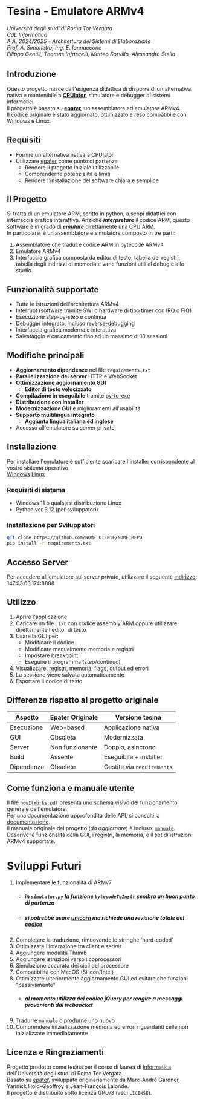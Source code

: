 # Tesina - Emulatore ARMv4
###### _Università degli studi di Roma Tor Vergata<br>CdL Informatica<br>A.A. 2024/2025 - Architettura dei Sistemi di Elaborazione<br> Prof. A. Simonetta, Ing. E. Iannaccone<br>Filippo Gentili, Thomas Infascelli, Matteo Sorvillo, Alessandro Stella_
## Introduzione

Questo progetto nasce dall'esigenza didattica di disporre di un'alternativa nativa e mantenibile a [**CPUlator**](https://cpulator.01xz.net/), simulatore e debugger di sistemi informatici.<br>
Il progetto è basato su [**epater**](https://github.com/mgard/epater), un assemblatore ed emulatore ARMv4.<br>
Il codice originale è stato aggiornato, ottimizzato e reso compatibile con Windows e Linux.


## Requisiti
- Fornire un'alternativa nativa a CPUlator
- Utilizzare [epater](https://github.com/mgard/epater) come punto di partenza
   * Rendere il progetto iniziale utilizzabile
   * Comprenderne potenzialità e limiti
   * Rendere l'installazione del software chiara e semplice



## Il Progetto

Si tratta di un emulatore ARM, scritto in python, a scopi didattici con interfaccia grafica interattiva. Anziché _**interpretare**_ il codice ARM, questo software è in grado di _**emulare**_ direttamente una CPU ARM.<br>In particolare, è un assemblatore e simulatore composto in tre parti:

1. Assemblatore che traduce codice ARM in bytecode ARMv4
2. Emulatore ARMv4
3. Interfaccia grafica composta da editor di testo, tabella dei registri, tabella degli indirizzi di memoria e varie funzioni utili al debug e allo studio

## Funzionalità supportate

- Tutte le istruzioni dell'architettura ARMv4 
- Interrupt (software tramite SWI o hardware di tipo timer con IRQ o FIQ)
- Esecuzione step-by-step e continua
- Debugger integrato, incluso reverse-debugging
- Interfaccia grafica moderna e interattiva
- Salvataggio e caricamento fino ad un massimo di 10 sessioni


## Modifiche principali

- **Aggiornamento dipendenze** nel file `requirements.txt`
- **Parallelizzazione dei server** HTTP e WebSocket
- **Ottimizzazione aggiornamento GUI**
  - **Editor di testo velocizzato**
- **Compilazione in eseguibile** tramite [py-to-exe](https://pypi.org/project/auto-py-to-exe) 
- **Distribuzione con Installer** 
- **Modernizzazione GUI** e miglioramenti all'usabilità
- **Supporto multilingua integrato**
   - **Aggiunta lingua italiana ed inglese**
- Accesso all'emulatore su server privato

## Installazione

Per installare l'emulatore è sufficiente scaricare l'installer corrispondente al vostro sistema operativo.<br>
[Windows]() [Linux]()<br> 

### Requisiti di sistema

- Windows 11 o qualsiasi distribuzione Linux
- Python ver 3.12 (per sviluppatori)

### Installazione per Sviluppatori

```bash
git clone https://github.com/NOME_UTENTE/NOME_REPO
pip install -r requirements.txt

```

## Accesso Server
Per accedere all'emulatore sul server privato, utilizzare il seguente [indirizzo](http://147.93.63.174:8888):<br>
147.93.63.174:8888

## Utilizzo

1. Aprire l'applicazione
2. Caricare un file `.txt` con codice assembly ARM oppure utilizzare direttamente l'editor di testo
3. Usare la GUI per:
   - Modificare il codice
   - Modificare manualmente memoria e registri
   - Impostare breakpoint
   - Eseguire il programma (step/continuo)
4. Visualizzare: registri, memoria, flags, output ed errori
5. La sessione viene salvata automaticamente
6. Esportare il codice di testo


## Differenze rispetto al progetto originale

| Aspetto                | Epater Originale           | Versione tesina             |
|------------------------|----------------------------|-----------------------------|
| Esecuzione             | Web-based                  | Applicazione nativa         |
| GUI                    | Obsoleta                   | Modernizzata                |
| Server                 | Non funzionante            | Doppio, asincrono           |
| Build                  | Assente                    | Eseguibile + installer      |
| Dipendenze             | Obsolete                   | Gestite via `requirements`  |

## Come funziona e manuale utente

Il file [`howItWorks.pdf`](https://github.com/Filippo2903/ARMulator/blob/master/howItWorks.png) presenta uno schema visivo del funzionamento generale dell'emulatore.<br>
Per una documentazione approfondita delle API, si consulti la [documentazione](http://147.93.63.174:8080).<br>
Il manuale originale del progetto (_da aggiornare_) è incluso: [`manuale`](https://github.com/Filippo2903/ARMulator/blob/master/manuale.pdf). Descrive le funzionalità della GUI, i registri, la memoria, e il set di istruzioni ARMv4 supportate.

# Sviluppi Futuri

1. Implementare le funzionalità di ARMv7
   * ##### in `simulator.py` la funzione _`bytecodeToInstr`_ sembra un buon punto di partenza
   * ##### si potrebbe usare [unicorn](https://www.unicorn-engine.org) ma richiede una revisione totale del codice
2. Completare la traduzione, rimuovendo le stringhe 'hard-coded'
3. Ottimizzare l'interazione tra client e server
4. Aggiungere modalità Thumb
5. Aggiungere istruzioni verso i coprocessori
6. Simulazione accurata dei cicli del processore
7. Compatibilità con MacOS (Silicon/Intel)
8. Ottimizzare ulteriormente aggiornamento GUI ed evitare che funzioni "passivamente"
   * ##### al momento utilizza del codice jQuery per reagire a messaggi provenienti dal websocket
9. Tradurre `manuale` o produrne uno nuovo
10. Comprendere inizializzazione memoria ed errori riguardanti celle non inizializzate immediatamente

## Licenza e Ringraziamenti

Progetto prodotto come tesina per il corso di laurea di [Informatica](http://www.informatica.uniroma2.it/) dell'Università degli studi di Roma Tor Vergata.<br>
Basato su [epater](https://github.com/mgard/epater), sviluppato originariamente da Marc-André Gardner, Yannick Hold-Geoffroy e Jean-François Lalonde.<br>
Il progetto è distribuito sotto licenza GPLv3 (vedi `LICENSE`).
